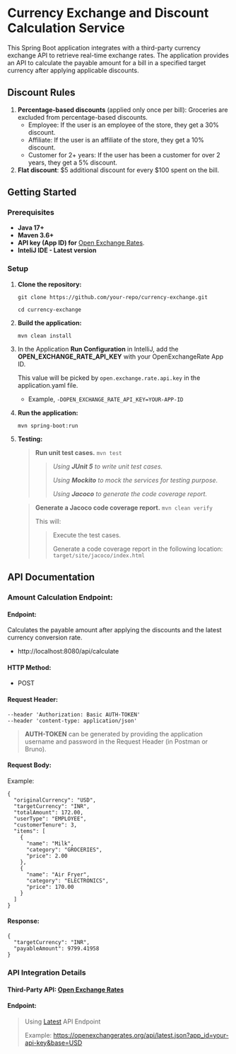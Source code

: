 # Currency Exchange and Discount Calculation Service
This Spring Boot application integrates with a third-party currency exchange API to retrieve
real-time exchange rates. The application provides an API to calculate the payable amount for
a bill in a specified target currency after applying applicable discounts.

## Discount Rules
1. **Percentage-based discounts** (applied only once per bill):
Groceries are excluded from percentage-based discounts.
   - Employee: If the user is an employee of the store, they get a 30% discount.
   - Affiliate: If the user is an affiliate of the store, they get a 10% discount.
   - Customer for 2+ years: If the user has been a customer for over 2 years, they get a 5% discount.
2. **Flat discount**: $5 additional discount for every $100 spent on the bill.


## Getting Started
### Prerequisites
- **Java 17+**
- **Maven 3.6+**
- **API key (App ID) for** [Open Exchange Rates](https://openexchangerates.org/).
- **InteliJ IDE - Latest version**

### Setup
1. **Clone the repository:**

   `git clone https://github.com/your-repo/currency-exchange.git`

   `cd currency-exchange`


2. **Build the application:**

   `mvn clean install`


3. In the Application **Run Configuration** in IntelliJ, add the **OPEN_EXCHANGE_RATE_API_KEY** with your OpenExchangeRate App ID.

   This value will be picked by `open.exchange.rate.api.key` in the application.yaml file.
   - Example, `-DOPEN_EXCHANGE_RATE_API_KEY=YOUR-APP-ID`


4. **Run the application:**

   `mvn spring-boot:run`


5. **Testing:**
   > **Run unit test cases.**
   > `mvn test`
   >>_Using **JUnit 5** to write unit test cases._
   >>
   >>_Using **Mockito** to mock the services for testing purpose._
   >>
   >> _Using **Jacoco** to generate the code coverage report._

   > **Generate a Jacoco code coverage report.**
   > `mvn clean verify`
   > 
   > This will:
   >> Execute the test cases.
   >> 
   >> Generate a code coverage report in the following location:
   > `target/site/jacoco/index.html`
   

## API Documentation

### Amount Calculation Endpoint:

#### Endpoint:
Calculates the payable amount after applying the discounts and the latest currency conversion rate.
- http://localhost:8080/api/calculate

#### HTTP Method:
- POST

#### Request Header:
```
--header 'Authorization: Basic AUTH-TOKEN'
--header 'content-type: application/json'
```
> **AUTH-TOKEN** can be generated by providing the application username and password in the Request Header (in Postman or Bruno).

#### Request Body:
Example:
```
{
  "originalCurrency": "USD",
  "targetCurrency": "INR",
  "totalAmount": 172.00,
  "userType": "EMPLOYEE",
  "customerTenure": 3,
  "items": [
    {
      "name": "Milk",
      "category": "GROCERIES",
      "price": 2.00
    },
    {
      "name": "Air Fryer",
      "category": "ELECTRONICS",
      "price": 170.00
    }
  ]
}
```

#### Response:
```
{
  "targetCurrency": "INR",
  "payableAmount": 9799.41958
}
```

### API Integration Details

#### Third-Party API: [Open Exchange Rates](https://openexchangerates.org/)

#### Endpoint:
> Using [Latest](https://docs.openexchangerates.org/reference/latest-json) API Endpoint
>
> Example: https://openexchangerates.org/api/latest.json?app_id=your-api-key&base=USD


